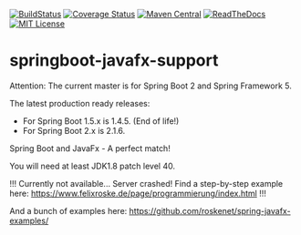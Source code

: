 [![BuildStatus](https://travis-ci.org/roskenet/springboot-javafx-support.svg?branch=master)](https://travis-ci.org/roskenet/springboot-javafx-support)
[![Coverage Status](https://coveralls.io/repos/github/roskenet/springboot-javafx-support/badge.svg?branch=master)](https://coveralls.io/github/roskenet/springboot-javafx-support?branch=master)
[![Maven Central](https://maven-badges.herokuapp.com/maven-central/de.roskenet/springboot-javafx-support/badge.svg)](https://maven-badges.herokuapp.com/maven-central/de.roskenet/springboot-javafx-support)
[![ReadTheDocs](https://img.shields.io/badge/docs-latest-brightgreen.svg?style=flat)](https://springboot-javafx-support.readthedocs.io)
[![MIT License](https://img.shields.io/badge/license-MIT-blue.svg)](https://github.com/roskenet/springboot-javafx-support/blob/master/LICENSE)
# springboot-javafx-support
Attention:
The current master is for Spring Boot 2 and Spring Framework 5.

The latest production ready releases: 
*  For Spring Boot 1.5.x is 1.4.5. (End of life!)
*  For Spring Boot 2.x is 2.1.6.

Spring Boot and JavaFx - A perfect match!

You will need at least JDK1.8 patch level 40.

!!! Currently not available... Server crashed! Find a step-by-step example here: https://www.felixroske.de/page/programmierung/index.html !!!

And a bunch of examples here: https://github.com/roskenet/spring-javafx-examples/
